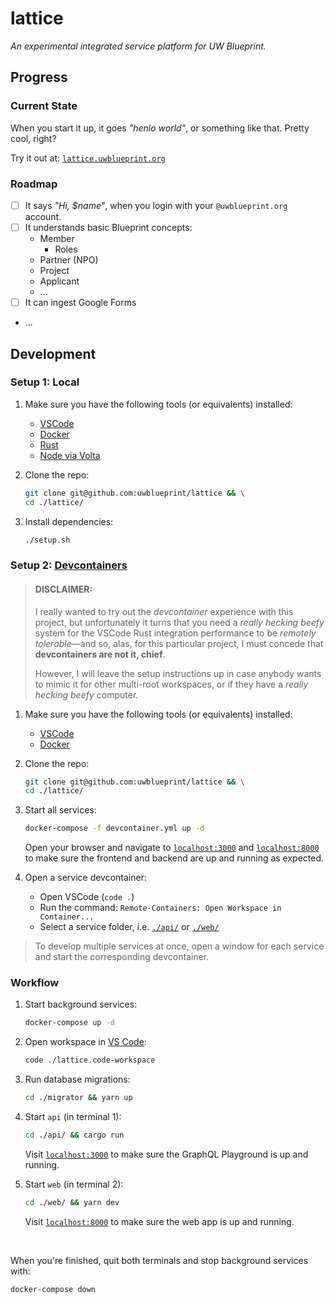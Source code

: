 # lattice

_An experimental integrated service platform for UW Blueprint._

## Progress

### Current State

When you start it up, it goes _"henlo world"_, or something like that. Pretty
cool, right?

Try it out at: [`lattice.uwblueprint.org`](https://lattice.uwblueprint.org)

### Roadmap

- [ ] It says _"Hi, $name"_, when you login with your `@uwblueprint.org` account.
- [ ] It understands basic Blueprint concepts:
  - Member
    - Roles
  - Partner (NPO)
  - Project
  - Applicant
  - ...
- [ ] It can ingest Google Forms
- ...

## Development

### Setup 1: Local

1.  Make sure you have the following tools (or equivalents) installed:

    - [VSCode](https://code.visualstudio.com/)
    - [Docker](https://www.docker.com/get-started)
    - [Rust](https://www.rust-lang.org/tools/install)
    - [Node via Volta](https://docs.volta.sh/guide/getting-started)

2.  Clone the repo:

    ```bash
    git clone git@github.com:uwblueprint/lattice && \
    cd ./lattice/
    ```

3.  Install dependencies:

    ```bash
    ./setup.sh
    ```

### Setup 2: [Devcontainers](https://code.visualstudio.com/docs/remote/containers)

> #### DISCLAIMER:
>
> I really wanted to try out the _devcontainer_ experience with this project,
> but unfortunately it turns that you need a _really hecking beefy_ system
> for the VSCode Rust integration performance to be _remotely tolerable_—and
> so, alas, for this particular project, I must concede that **devcontainers are
> not it, chief**.
>
> However, I will leave the setup instructions up in case anybody wants to
> mimic it for other multi-root workspaces, or if they have a _really hecking
> beefy_ computer.

1. Make sure you have the following tools (or equivalents) installed:

   - [VSCode](https://code.visualstudio.com/)
   - [Docker](https://www.docker.com/get-started)

2. Clone the repo:

   ```bash
   git clone git@github.com:uwblueprint/lattice && \
   cd ./lattice/
   ```

3. Start all services:

   ```bash
   docker-compose -f devcontainer.yml up -d
   ```

   Open your browser and navigate to [`localhost:3000`](http://localhost:3000) and [`localhost:8000`](http://localhost:8000) to make sure the frontend and backend are up and running as expected.

4. Open a service devcontainer:

   - Open VSCode (`code .`)
   - Run the command: `Remote-Containers: Open Workspace in Container...`
   - Select a service folder, i.e. [`./api/`](./api/) or [`./web/`](./web/)

> To develop multiple services at once, open a window for each service and
> start the corresponding devcontainer.

### Workflow

1.  Start background services:

    ```bash
    docker-compose up -d
    ```

2.  Open workspace in [VS Code](https://code.visualstudio.com):

    ```bash
    code ./lattice.code-workspace
    ```

3.  Run database migrations:

    ```bash
    cd ./migrator && yarn up
    ```

4.  Start `api` (in terminal 1):

    ```bash
    cd ./api/ && cargo run
    ```

    Visit [`localhost:3000`](http://localhost:3000) to make sure the GraphQL
    Playground is up and running.

5.  Start `web` (in terminal 2):

    ```bash
    cd ./web/ && yarn dev
    ```

    Visit [`localhost:8000`](http://localhost:8000) to make sure the web app
    is up and running.

<br />

When you're finished, quit both terminals and stop background services with:

```bash
docker-compose down
```
